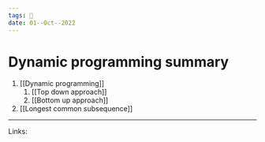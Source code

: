 ```yaml
---
tags: 🌱
date: 01--Oct--2022
---
```


# Dynamic programming summary

1. [[Dynamic programming]]
    1. [[Top down approach]]
    2. [[Bottom up approach]]
2. [[Longest common subsequence]]

---
Links: 
